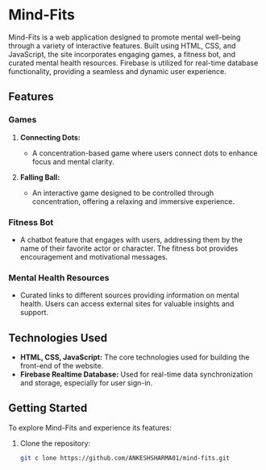 # Mind-Fits

Mind-Fits is a web application designed to promote mental well-being through a variety of interactive features. Built using HTML, CSS, and JavaScript, the site incorporates engaging games, a fitness bot, and curated mental health resources. Firebase is utilized for real-time database functionality, providing a seamless and dynamic user experience.

## Features

### Games
1. **Connecting Dots:**
   - A concentration-based game where users connect dots to enhance focus and mental clarity.

2. **Falling Ball:**
   - An interactive game designed to be controlled through concentration, offering a relaxing and immersive experience.

### Fitness Bot
- A chatbot feature that engages with users, addressing them by the name of their favorite actor or character. The fitness bot provides encouragement and motivational messages.

### Mental Health Resources
- Curated links to different sources providing information on mental health. Users can access external sites for valuable insights and support.

## Technologies Used

- **HTML, CSS, JavaScript:** The core technologies used for building the front-end of the website.
- **Firebase Realtime Database:** Used for real-time data synchronization and storage, especially for user sign-in.

## Getting Started

To explore Mind-Fits and experience its features:

1. Clone the repository:
   ```bash
   git c lone https://github.com/ANKESHSHARMA01/mind-fits.git 
